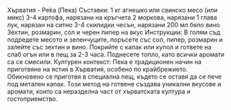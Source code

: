 Хърватия - Peka (Пека)
Съставки:
1 кг агнешко или свинско месо (или микс)
3-4 картофа, нарязани на кръгчета
2 моркова, нарязани
1 глава лук, нарязан на ситно
3-4 скилидки чесън, нарязани
200 мл бяло вино
Зехтин, розмарин, сол и черен пипер на вкус
Инструкции:
В голям съд подредете месото и зеленчуците, поръсете със сол, пипер, розмарин и залейте със зехтин и вино.
Покрийте с капак или купол и гответе на слаб огън или в пещ за 2-3 часа.
Поднесете топло, като всички аромати са се смесили.
Културен контекст:
Пека е традиционен начин на приготвяне на ястия в Хърватия, особено по крайбрежието. Обикновено се приготвя в специална пещ, където се оставя да се пече под метален капак. Този метод на готвене създава уникални вкусове и аромати, които са неразделна част от хърватската култура и гостоприемство.